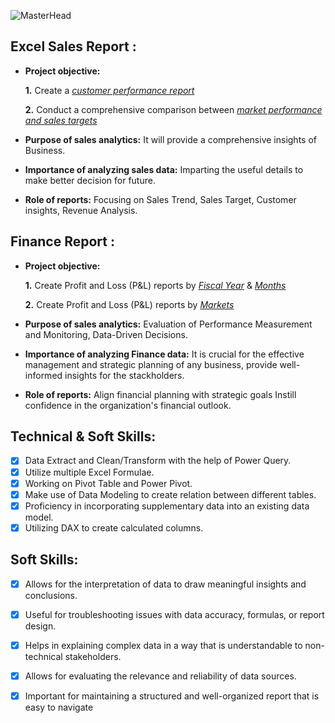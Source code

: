 ![MasterHead](https://centriq.com/wp-content/uploads/2017/09/adv-ms-excel-2013-banner.jpg)
## Excel Sales Report :


- **Project objective:** 

    **1.** Create a _[customer performance report](https://github.com/okashakhan495/Excel-Sales-Analytics/blob/main/Customer%20Performance%20Report.pdf)_ 

    **2.** Conduct a comprehensive comparison between _[market performance and sales targets](https://github.com/okashakhan495/Excel-Sales-Analytics/blob/main/Market%20Performance%20vs%20Target%20Report.pdf)_

- **Purpose of sales analytics:** It will provide a comprehensive insights of Business.

- **Importance of analyzing sales data:** Imparting the useful details to make better decision for future.

- **Role of reports:** Focusing on Sales Trend, Sales Target, Customer insights, Revenue Analysis.


## Finance Report :

- **Project objective:** 

    **1.** Create Profit and Loss (P&L) reports by _[Fiscal Year](https://github.com/okashakhan495/Excel-Sales-Analytics/blob/main/P%26L%20Statement%20by%20Fiscal%20Year.pdf)_ & _[Months](https://github.com/okashakhan495/Excel-Sales-Analytics/blob/main/P%26L%20Statement%20by%20Months.pdf)_ 

   **2.** Create Profit and Loss (P&L) reports by _[Markets](https://github.com/KirandeepMarala/Excel-Sales_Analysis/blob/main/P%26L%20Statement%20by%20Markets.pdf)_

- **Purpose of sales analytics:** Evaluation of Performance Measurement and Monitoring, Data-Driven Decisions.

- **Importance of analyzing Finance data:** It is crucial for the effective management and strategic planning of any business, provide well-informed insights for the stackholders.

- **Role of reports:** Align financial planning with strategic goals Instill confidence in the organization's financial outlook.


## Technical & Soft Skills:
- [x]	Data Extract and Clean/Transform with the help of Power Query.
- [x]	Utilize multiple Excel Formulae.
- [x]	Working on Pivot Table and Power Pivot.
- [x]	Make use of Data Modeling to create relation between different tables.
- [x]	Proficiency in incorporating supplementary data into an existing data model.
- [x]	Utilizing DAX to create calculated columns.

## Soft Skills:
- [x]	Allows for the interpretation of data to draw meaningful insights and conclusions.
- [x]	Useful for troubleshooting issues with data accuracy, formulas, or report design.
- [x]	Helps in explaining complex data in a way that is understandable to non-technical stakeholders.
- [x]	Allows for evaluating the relevance and reliability of data sources.
- [x]	Important for maintaining a structured and well-organized report that is easy to navigate
      
